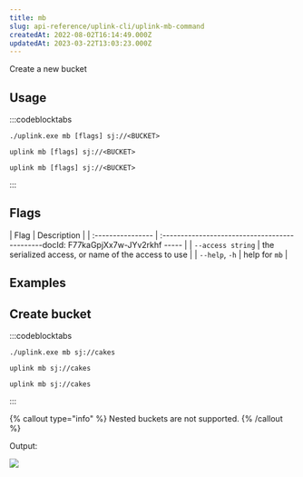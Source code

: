 ```yaml
---
title: mb
slug: api-reference/uplink-cli/uplink-mb-command
createdAt: 2022-08-02T16:14:49.000Z
updatedAt: 2023-03-22T13:03:23.000Z
---
```


Create a new bucket

## Usage

:::codeblocktabs
```windows
./uplink.exe mb [flags] sj://<BUCKET>
```

```linux
uplink mb [flags] sj://<BUCKET>
```

```macos
uplink mb [flags] sj://<BUCKET>
```
:::

## Flags

| Flag              | Description                                         |
| :---------------- | :---------------------------------------------docId: F77kaGpjXx7w-JYv2rkhf
----- |
| `--access string` | the serialized access, or name of the access to use |
| `--help`, `-h`    | help for `mb`                                       |

## Examples

## Create bucket

:::codeblocktabs
```windows
./uplink.exe mb sj://cakes
```

```linux
uplink mb sj://cakes
```

```macos
uplink mb sj://cakes
```
:::

{% callout type="info"  %} 
Nested buckets are not supported.
{% /callout %}

Output:

![](https://archbee-image-uploads.s3.amazonaws.com/kv3plx2xmXcUGcVl4Lttj/tu46BijIJlozZB2Rhhjd5_bucketcakescreated.png)

